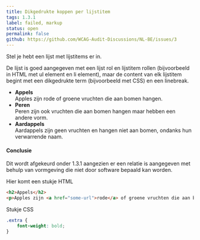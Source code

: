 ```yaml
---
title: Dikgedrukte koppen per lijstitem
tags: 1.3.1
label: failed, markup
status: open
permalink: false
github: https://github.com/WCAG-Audit-Discussions/NL-BE/issues/3
---
```


Stel je hebt een lijst met lijstitems er in.

De lijst is goed aangegeven met een lijst rol en lijstitem rollen (bijvoorbeeld in HTML met ul element en li element), maar de content van elk lijstitem begint met een dikgedrukte term (bijvoorbeeld met CSS) en een linebreak.

- **Appels**<br />
Apples zijn rode of groene vruchten die aan bomen hangen.
- **Peren**<br />
Peren zijn ook vruchten die aan bomen hangen maar hebben een andere vorm.
- **Aardappels**<br />
Aardappels zijn geen vruchten en hangen niet aan bomen, ondanks hun verwarrende naam.

#### Conclusie
Dit wordt afgekeurd onder 1.3.1 aangezien er een relatie is aangegeven met behulp van vormgeving die niet door software bepaald kan worden.

Hier komt een stukje HTML

```html
<h2>Appels</h2>
<p>Apples zijn <a href="some-url">rode</a> of groene vruchten die aan bomen hangen.</p>
```

Stukje CSS
```css
.extra {
	font-weight: bold;
}
```
